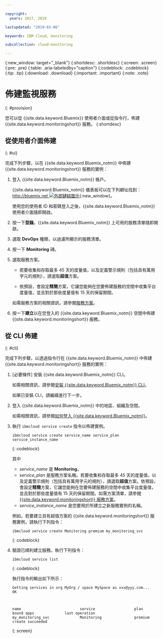 ```yaml
---

copyright:
  years: 2017, 2019

lastupdated: "2019-03-06"

keywords: IBM Cloud, monitoring

subcollection: cloud-monitoring

---
```


{:new_window: target="_blank"}
{:shortdesc: .shortdesc}
{:screen: .screen}
{:pre: .pre}
{:table: .aria-labeledby="caption"}
{:codeblock: .codeblock}
{:tip: .tip}
{:download: .download}
{:important: .important}
{:note: .note}


# 佈建監視服務
{: #provision}

您可以從 {{site.data.keyword.Bluemix}} 使用者介面或從指令行，佈建 {{site.data.keyword.monitoringshort}} 服務。
{:shortdesc}


## 從使用者介面佈建
{: #ui}

完成下列步驟，以在 {{site.data.keyword.Bluemix_notm}} 中佈建 {{site.data.keyword.monitoringshort}} 服務的實例：

1. 登入 {{site.data.keyword.Bluemix_notm}} 帳戶。

    {{site.data.keyword.Bluemix_notm}} 儀表板可以在下列網址找到：[http://bluemix.net ![外部鏈結圖示](../../../icons/launch-glyph.svg "外部鏈結圖示")](http://bluemix.net){:new_window}。
    
	使用您的使用者 ID 和密碼登入之後，{{site.data.keyword.Bluemix_notm}} 使用者介面隨即開啟。

2. 按一下**型錄**。{{site.data.keyword.Bluemix_notm}} 上可用的服務清單隨即開啟。

3. 選取 **DevOps** 種類，以過濾所顯示的服務清單。

4. 按一下 **Monitoring** 磚。

5. 選取服務方案。 

    * 若要收集和存取最多 45 天的度量值，以及定義警示規則（包括具有萬用字元的規則），請選取**超值**方案。 
	
	* 依預設，會設定**精簡**方案，它讓您能夠在您要佈建服務的空間中收集平台度量值，並且對於那些度量值有 15 天的保留期間。 

    如需服務方案的相關資訊，請參閱[服務方案](/docs/services/cloud-monitoring/monitoring_ov.html#plan)。
	
6. 按一下**建立**以在您登入的 {{site.data.keyword.Bluemix_notm}} 空間中佈建 {{site.data.keyword.monitoringshort}} 服務。
  
 

## 從 CLI 佈建
{: #cli}

完成下列步驟，以透過指令行在 {{site.data.keyword.Bluemix_notm}} 中佈建 {{site.data.keyword.monitoringshort}} 服務的實例：

1. [必要條件] 安裝 {{site.data.keyword.Bluemix_notm}} CLI。

   如需相關資訊，請參閱[安裝 {{site.data.keyword.Bluemix_notm}} CLI](/docs/cli/index.html#overview)。
   
   如果已安裝 CLI，請繼續進行下一步。
    
2. 登入 {{site.data.keyword.Bluemix_notm}} 中的地區、組織及空間。 

    如需相關資訊，請參閱[如何登入 {{site.data.keyword.Bluemix_notm}}](/docs/services/cloud-monitoring/qa/cli_qa.html#login)。
	
3. 執行 `ibmcloud service create` 指令以佈建實例。

    ```
	ibmcloud service create service_name service_plan service_instance_name
	```
	{: codeblock}
    
    其中
    	
    * *service_name* 是 **Monitoring**。
    * *service_plan* 是服務方案名稱。若要收集和存取最多 45 天的度量值，以及定義警示規則（包括具有萬用字元的規則），請選取**超值**方案。依預設，會設定**精簡**方案，它讓您能夠在您要佈建服務的空間中收集平台度量值，並且對於那些度量值有 15 天的保留期間。如需方案清單，請參閱 [{{site.data.keyword.monitoringshort}} 服務方案](/docs/services/cloud-monitoring/monitoring_ov.html#plan)。
    * *service_instance_name* 是您要用於所建立之新服務實例的名稱。
    
    例如，若要建立具有超值方案的 {{site.data.keyword.monitoringshort}} 服務實例，請執行下列指令：
    
	```
	ibmcloud service create Monitoring premium my_monitoring_svc
	```
	{: codeblock}
    
4. 驗證已順利建立服務。執行下列指令：

    ```	
	ibmcloud service list
	```
	{: codeblock}
	
	執行指令的輸出如下所示：
	
	```
    Getting services in org MyOrg / space MySpace as xxx@yyy.com...
    OK
    
    
    
    name                           service                  plan                   bound apps              last operation
    my_monitoring_svc              Monitoring               premium                                        create succeeded
	```
	{: screen}

	



